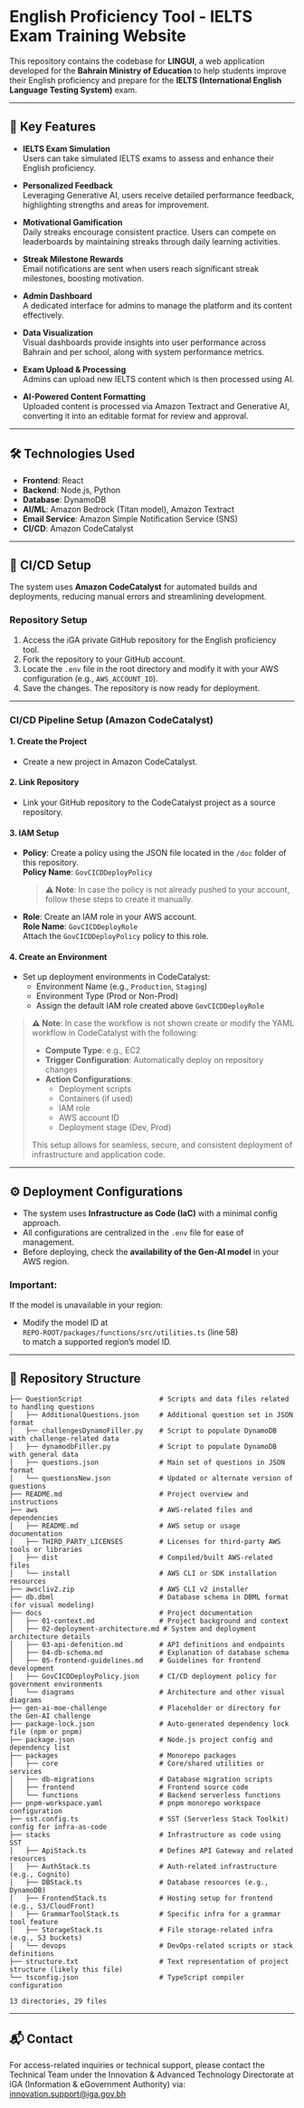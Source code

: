 # English Proficiency Tool - IELTS Exam Training Website

This repository contains the codebase for **LINGUI**, a web application developed for the **Bahrain Ministry of Education** to help students improve their English proficiency and prepare for the **IELTS (International English Language Testing System)** exam.

---

## 🚀 Key Features

- **IELTS Exam Simulation**  
  Users can take simulated IELTS exams to assess and enhance their English proficiency.

- **Personalized Feedback**  
  Leveraging Generative AI, users receive detailed performance feedback, highlighting strengths and areas for improvement.

- **Motivational Gamification**  
  Daily streaks encourage consistent practice. Users can compete on leaderboards by maintaining streaks through daily learning activities.

- **Streak Milestone Rewards**  
  Email notifications are sent when users reach significant streak milestones, boosting motivation.

- **Admin Dashboard**  
  A dedicated interface for admins to manage the platform and its content effectively.

- **Data Visualization**  
  Visual dashboards provide insights into user performance across Bahrain and per school, along with system performance metrics.

- **Exam Upload & Processing**  
  Admins can upload new IELTS content which is then processed using AI.

- **AI-Powered Content Formatting**  
  Uploaded content is processed via Amazon Textract and Generative AI, converting it into an editable format for review and approval.

---

## 🛠 Technologies Used

- **Frontend**: React  
- **Backend**: Node.js, Python  
- **Database**: DynamoDB  
- **AI/ML**: Amazon Bedrock (Titan model), Amazon Textract  
- **Email Service**: Amazon Simple Notification Service (SNS)  
- **CI/CD**: Amazon CodeCatalyst

---

## 🔄 CI/CD Setup

The system uses **Amazon CodeCatalyst** for automated builds and deployments, reducing manual errors and streamlining development.

### Repository Setup

1. Access the iGA private GitHub repository for the English proficiency tool.
2. Fork the repository to your GitHub account.
3. Locate the `.env` file in the root directory and modify it with your AWS configuration (e.g., `AWS_ACCOUNT_ID`).
4. Save the changes. The repository is now ready for deployment.

---

### CI/CD Pipeline Setup (Amazon CodeCatalyst)

#### 1. Create the Project
- Create a new project in Amazon CodeCatalyst.

#### 2. Link Repository
- Link your GitHub repository to the CodeCatalyst project as a source repository.

#### 3. IAM Setup

- **Policy**: Create a policy using the JSON file located in the `/doc` folder of this repository.  
  **Policy Name**: `GovCICDDeployPolicy`  
  > **⚠️ Note**: In case the policy is not already pushed to your account, follow these steps to create it manually.

- **Role**: Create an IAM role in your AWS account.  
  **Role Name**: `GovCICDDeployRole`  
  Attach the `GovCICDDeployPolicy` policy to this role.
#### 4. Create an Environment
- Set up deployment environments in CodeCatalyst:
  - Environment Name (e.g., `Production`, `Staging`)
  - Environment Type (Prod or Non-Prod)
  - Assign the default IAM role created above `GovCICDDeployRole` 

> **⚠️ Note**: In case the workflow is not shown create or modify the YAML workflow in CodeCatalyst with the following:
>
> - **Compute Type**: e.g., EC2  
> - **Trigger Configuration**: Automatically deploy on repository changes  
> - **Action Configurations**:
>   - Deployment scripts  
>   - Containers (if used)  
>   - IAM role  
>   - AWS account ID  
>   - Deployment stage (Dev, Prod)  
>
> This setup allows for seamless, secure, and consistent deployment of infrastructure and application code.

---

## ⚙️ Deployment Configurations

- The system uses **Infrastructure as Code (IaC)** with a minimal config approach.
- All configurations are centralized in the `.env` file for ease of management.
- Before deploying, check the **availability of the Gen-AI model** in your AWS region.

### Important:
If the model is unavailable in your region:
- Modify the model ID at  
  `REPO-ROOT/packages/functions/src/utilities.ts` (line 58)  
  to match a supported region’s model ID.

---

## 📁 Repository Structure

```plaintext
├── QuestionScript                   # Scripts and data files related to handling questions
│   ├── AdditionalQuestions.json     # Additional question set in JSON format
│   ├── challengesDynamoFiller.py    # Script to populate DynamoDB with challenge-related data
│   ├── dynamodbFiller.py            # Script to populate DynamoDB with general data
│   ├── questions.json               # Main set of questions in JSON format
│   └── questionsNew.json            # Updated or alternate version of questions
├── README.md                        # Project overview and instructions
├── aws                              # AWS-related files and dependencies
│   ├── README.md                    # AWS setup or usage documentation
│   ├── THIRD_PARTY_LICENSES         # Licenses for third-party AWS tools or libraries
│   ├── dist                         # Compiled/built AWS-related files
│   └── install                      # AWS CLI or SDK installation resources
├── awscliv2.zip                     # AWS CLI v2 installer
├── db.dbml                          # Database schema in DBML format (for visual modeling)
├── docs                             # Project documentation
│   ├── 01-context.md                # Project background and context
│   ├── 02-deployment-architecture.md # System and deployment architecture details
│   ├── 03-api-defenition.md         # API definitions and endpoints
│   ├── 04-db-schema.md              # Explanation of database schema
│   ├── 05-frontend-guidelines.md    # Guidelines for frontend development
│   ├── GovCICDDeployPolicy.json     # CI/CD deployment policy for government environments
│   └── diagrams                     # Architecture and other visual diagrams
├── gen-ai-moe-challenge             # Placeholder or directory for the Gen-AI challenge
├── package-lock.json                # Auto-generated dependency lock file (npm or pnpm)
├── package.json                     # Node.js project config and dependency list
├── packages                         # Monorepo packages
│   ├── core                         # Core/shared utilities or services
│   ├── db-migrations                # Database migration scripts
│   ├── frontend                     # Frontend source code
│   └── functions                    # Backend serverless functions
├── pnpm-workspace.yaml              # pnpm monorepo workspace configuration
├── sst.config.ts                    # SST (Serverless Stack Toolkit) config for infra-as-code
├── stacks                           # Infrastructure as code using SST
│   ├── ApiStack.ts                  # Defines API Gateway and related resources
│   ├── AuthStack.ts                 # Auth-related infrastructure (e.g., Cognito)
│   ├── DBStack.ts                   # Database resources (e.g., DynamoDB)
│   ├── FrontendStack.ts             # Hosting setup for frontend (e.g., S3/CloudFront)
│   ├── GrammarToolStack.ts          # Specific infra for a grammar tool feature
│   ├── StorageStack.ts              # File storage-related infra (e.g., S3 buckets)
│   └── devops                       # DevOps-related scripts or stack definitions
├── structure.txt                    # Text representation of project structure (likely this file)
└── tsconfig.json                    # TypeScript compiler configuration

13 directories, 29 files 
```

---

## 📬 Contact

For access-related inquiries or technical support, please contact the Technical Team under the Innovation & Advanced Technology Directorate at iGA (Information & eGovernment Authority) via:
innovation.support@iga.gov.bh
